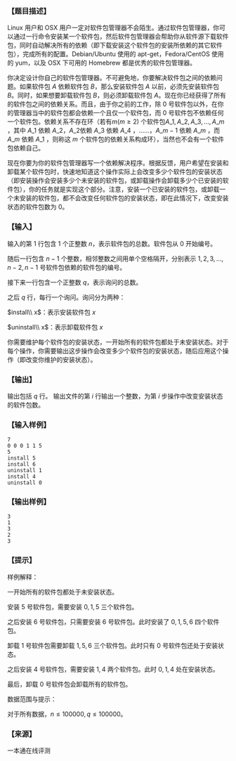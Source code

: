 ### 【题目描述】

Linux 用户和 OSX 用户一定对软件包管理器不会陌生。通过软件包管理器，你可以通过一行命令安装某一个软件包，然后软件包管理器会帮助你从软件源下载软件包，同时自动解决所有的依赖（即下载安装这个软件包的安装所依赖的其它软件包），完成所有的配置。Debian/Ubuntu 使用的 apt-get，Fedora/CentOS 使用的 yum，以及 OSX 下可用的 Homebrew 都是优秀的软件包管理器。

你决定设计你自己的软件包管理器。不可避免地，你要解决软件包之间的依赖问题。如果软件包 $A$ 依赖软件包 $B$，那么安装软件包 $A$ 以前，必须先安装软件包 $B$。同时，如果想要卸载软件包 $B$，则必须卸载软件包 $A$。现在你已经获得了所有的软件包之间的依赖关系。而且，由于你之前的工作，除 $0$ 号软件包以外，在你的管理器当中的软件包都会依赖一个且仅一个软件包，而 $0$ 号软件包不依赖任何一个软件包。依赖关系不存在环（若有$m (m≥2)$ 个软件包$A\_1, A\_2, A\_3, … ,A\_m$ ，其中 $A\_1$ 依赖 $A\_2$，$A\_2$依赖 $A\_3$ 依赖 $A\_4$ ，……，$A\_{m−1}$ 依赖 $A\_m$ ，而 $A\_m$ 依赖 $A\_1$ ，则称这 $m$ 个软件包的依赖关系构成环），当然也不会有一个软件包依赖自己。

现在你要为你的软件包管理器写一个依赖解决程序。根据反馈，用户希望在安装和卸载某个软件包时，快速地知道这个操作实际上会改变多少个软件包的安装状态（即安装操作会安装多少个未安装的软件包，或卸载操作会卸载多少个已安装的软件包），你的任务就是实现这个部分。注意，安装一个已安装的软件包，或卸载一个未安装的软件包，都不会改变任何软件包的安装状态，即在此情况下，改变安装状态的软件包数为 $0$。

### 【输入】

输入的第 $1$ 行包含 $1$ 个正整数 $n$，表示软件包的总数。软件包从 $0$ 开始编号。

随后一行包含 $n−1$ 个整数，相邻整数之间用单个空格隔开，分别表示 $1,2,3,…,n−2,n−1$ 号软件包依赖的软件包的编号。

接下来一行包含一个正整数 $q$，表示询问的总数。

之后 $q$ 行，每行一个询问。询问分为两种：

$install\\ x$：表示安装软件包 $x$

$uninstall\\ x$：表示卸载软件包 $x$

你需要维护每个软件包的安装状态，一开始所有的软件包都处于未安装状态。对于每个操作，你需要输出这步操作会改变多少个软件包的安装状态，随后应用这个操作（即改变你维护的安装状态）。

### 【输出】

输出包括 $q$ 行。 输出文件的第 $i$ 行输出一个整数，为第 $i$ 步操作中改变安装状态的软件包数。

### 【输入样例】

```
7
0 0 0 1 1 5
5
install 5
install 6
uninstall 1
install 4
uninstall 0
```

### 【输出样例】

```
3
1
3
2
3
```

### 【提示】

样例解释：

一开始所有的软件包都处于未安装状态。

安装 $5$ 号软件包，需要安装 $0,1,5$ 三个软件包。

之后安装 $6$ 号软件包，只需要安装 $6$ 号软件包。此时安装了 $0,1,5,6$ 四个软件包。

卸载 $1$ 号软件包需要卸载 $1,5,6$ 三个软件包。此时只有 $0$ 号软件包还处于安装状态。

之后安装 $4$ 号软件包，需要安装 $1,4$ 两个软件包。此时 $0,1,4$ 处在安装状态。

最后，卸载 $0$ 号软件包会卸载所有的软件包。

数据范围与提示：

对于所有数据，$n≤100000, q≤100000$。


 ### 【来源】

 一本通在线评测 